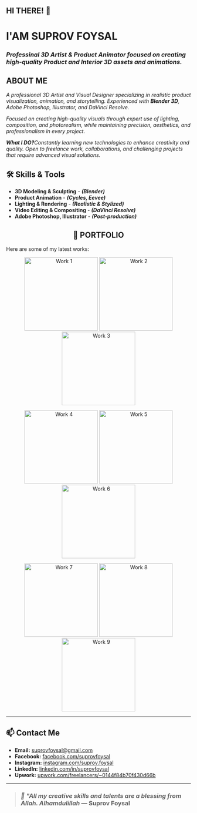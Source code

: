 ## HI THERE! 👋
# **I'AM SUPROV FOYSAL**
### <i>**Professinal 3D Artist & Product Animator** focused on creating high-quality **Product** and **Interior** 3D assets and animations.</i> 

<h2><B>ABOUT ME</B></h2>
<i>A professional 3D Artist and Visual Designer specializing in realistic product visualization, animation, and storytelling. Experienced with <b>Blender 3D</b>, Adobe Photoshop, Illustrator, and DaVinci Resolve.

Focused on creating high-quality visuals through expert use of lighting, composition, and photorealism, while maintaining precision, aesthetics, and professionalism in every project.

<b>What I DO?</b>Constantly learning new technologies to enhance creativity and quality. Open to freelance work, collaborations, and challenging projects that require advanced visual solutions.</i>

## 🛠️ Skills & Tools
- **3D Modeling & Sculpting** - ***(Blender)***
- **Product Animation** - ***(Cycles, Eevee)***
- **Lighting & Rendering** - ***(Realistic & Stylized)***
- **Video Editing & Compositing** - ***(DaVinci Resolve)***
- **Adobe Photoshop, Illustrator** - ***(Post-production)***

<h2 align="center">📂 PORTFOLIO</h2>
Here are some of my latest works:

<p align="center">
  <img src="https://photos.app.goo.gl/hS8ZZcsqd5x6fawQ9" alt="Work 1" width="200" height="200">
  <img src="https://photos.app.goo.gl/hS8ZZcsqd5x6fawQ9" alt="Work 2" width="200" height="200">
  <img src="[IMAGE_URL_3](https://photos.app.goo.gl/hS8ZZcsqd5x6fawQ9)" alt="Work 3" width="200" height="200">
</p>

<p align="center">
  <img src="https://photos.app.goo.gl/hS8ZZcsqd5x6fawQ9" alt="Work 4" width="200" height="200">
  <img src="https://photos.app.goo.gl/hS8ZZcsqd5x6fawQ9" alt="Work 5" width="200" height="200">
  <img src="https://photos.app.goo.gl/hS8ZZcsqd5x6fawQ9" alt="Work 6" width="200" height="200">
</p>

<p align="center">
  <img src="https://photos.app.goo.gl/hS8ZZcsqd5x6fawQ9" alt="Work 7" width="200" height="200">
  <img src="https://photos.app.goo.gl/hS8ZZcsqd5x6fawQ9" alt="Work 8" width="200" height="200">
  <img src="https://photos.app.goo.gl/hS8ZZcsqd5x6fawQ9" alt="Work 9" width="200" height="200">
</p>

---

## 📫 Contact Me

- **Email:** suprovfoysal@gmail.com  
- **Facebook:** [facebook.com/suprovfoysal](https://facebook.com/suprovfoysal)  
- **Instagram:** [instagram.com/suprov.foysal](https://instagram.com/suprov.foysal)  
- **LinkedIn:** [linkedin.com/in/suprovfoysal](https://linkedin.com/in/suprovfoysal)  
- **Upwork:** [upwork.com/freelancers/~0144f84b70f430d66b](https://www.upwork.com/freelancers/~0144f84b70f430d66b)  

---

> ### ***🌿 "All my creative skills and talents are a blessing from Allah. Alhamdulillah*** — Suprov Foysal

